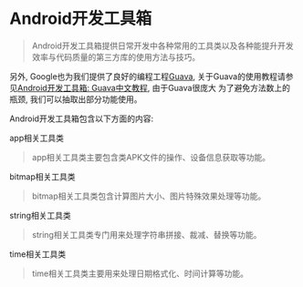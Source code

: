 # Android开发工具箱

>Android开发工具箱提供日常开发中各种常用的工具类以及各种能提升开发效率与代码质量的第三方库的使用方法与技巧。

另外, Google也为我们提供了良好的编程工程[Guava](https://github.com/google/guava), 关于Guava的使用教程请参见[Android开发工具箱: Guava中文教程](https://github.com/guoxiaoxing/android-develop-toolkit/blob/master/doc/Android%E5%BC%80%E5%8F%91%E5%B7%A5%E5%85%B7%E7%AE%B1:%20Guava%E4%B8%AD%E6%96%87%E6%95%99%E7%A8%8B.md), 由于Guava很庞大
为了避免方法数上的瓶颈, 我们可以抽取出部分功能使用。

Android开发工具箱包含以下方面的内容:

app相关工具类

>app相关工具类主要包含类APK文件的操作、设备信息获取等功能。

bitmap相关工具类

>bitmap相关工具类包含计算图片大小、图片特殊效果处理等功能。

string相关工具类

>string相关工具类专门用来处理字符串拼接、裁减、替换等功能。

time相关工具类

>time相关工具类主要用来处理日期格式化、时间计算等功能。